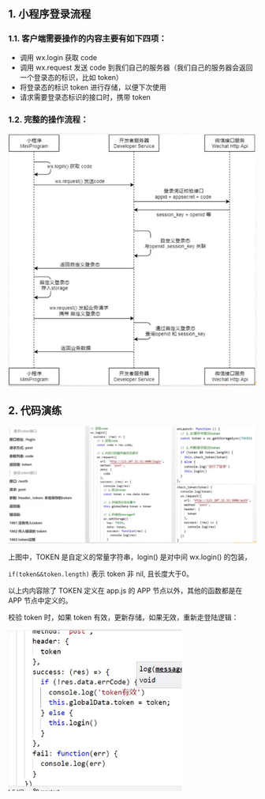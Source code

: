 

## 1. 小程序登录流程


### 1.1. 客户端需要操作的内容主要有如下四项：

* 调用 wx.login 获取 code
* 调用 wx.request 发送 code 到我们自己的服务器（我们自己的服务器会返回一个登录态的标识，比如 token）
* 将登录态的标识 token 进行存储，以便下次使用
* 请求需要登录态标识的接口时，携带 token


### 1.2. 完整的操作流程：

![官方提供的小程序登录流程图](pics/20210221181123311_511427239.png)


## 2. 代码演练

![代码演练](pics/20210222083602384_1367078272.png)


上图中，TOKEN 是自定义的常量字符串，login() 是对中间 wx.login() 的包装，

`if(token&&token.length)` 表示 token 非 nil, 且长度大于0。

以上内内容除了 TOKEN 定义在 app.js 的 APP 节点以外，其他的函数都是在 APP 节点中定义的。

校验 token 时，如果 token 有效，更新存储，如果无效，重新走登陆逻辑：

![](pics/20210222092429331_556978251.png)






